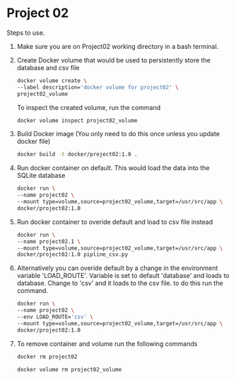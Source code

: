 # Project 02

Steps to use.

1. Make sure you are on Project02 working directory in a bash terminal.

2. Create Docker volume that would be used to persistently store the database and csv file

    ```bash
    docker volume create \
    --label description='docker volume for project02' \
    project02_volume
    ```

    To inspect the created volume, run the command

    ```bash
    docker volume inspect project02_volume
    ```

3. Build Docker image (You only need to do this once unless you update docker file)

    ```bash
    docker build -t docker/project02:1.0 .
    ```

4. Run docker container on default. This would load the data into the SQLite database

    ```bash
    docker run \
    --name project02 \
    --mount type=volume,source=project02_volume,target=/usr/src/app \
    docker/project02:1.0
    ```

5. Run docker container to overide default and load to csv file instead

    ```bash
    docker run \
    --name project02.1 \
    --mount type=volume,source=project02_volume,target=/usr/src/app \
    docker/project02:1.0 pipline_csv.py
    ```

6. Alternatively you can overide default by a change in the environment variable 'LOAD_ROUTE'. Variable is set to default 'database' and loads to database. Change to 'csv' and it loads to the csv file. to do this run the command.

    ```bash
    docker run \
    --name project02 \
    --env LOAD_ROUTE='csv' \
    --mount type=volume,source=project02_volume,target=/usr/src/app \
    docker/project02:1.0    
    ```

7. To remove container and volume run the following commands

    ```bash
    docker rm project02
    ```

    ```bash
    docker volume rm project02_volume
    ```
